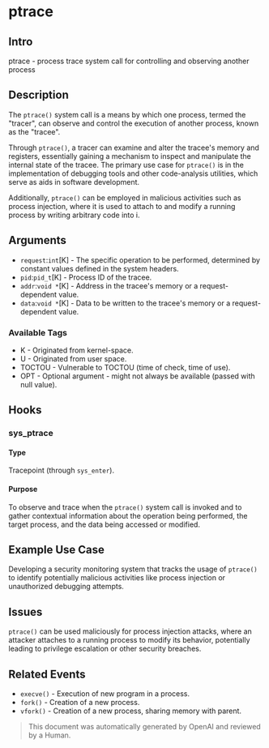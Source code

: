 
# ptrace

## Intro

ptrace - process trace system call for controlling and observing another process

## Description

The `ptrace()` system call is a means by which one process, termed the "tracer",
can observe and control the execution of another process, known as the "tracee".

Through `ptrace()`, a tracer can examine and alter the tracee's memory and
registers, essentially gaining a mechanism to inspect and manipulate the
internal state of the tracee. The primary use case for `ptrace()` is in the
implementation of debugging tools and other code-analysis utilities, which serve
as aids in software development.

Additionally, `ptrace()` can be employed in malicious activities such as process
injection, where it is used to attach to and modify a running process by writing
arbitrary code into i.

## Arguments

* `request`:`int`[K] - The specific operation to be performed, determined by constant values defined in the system headers.
* `pid`:`pid_t`[K] - Process ID of the tracee.
* `addr`:`void *`[K] - Address in the tracee's memory or a request-dependent value.
* `data`:`void *`[K] - Data to be written to the tracee's memory or a request-dependent value.

### Available Tags

* K - Originated from kernel-space.
* U - Originated from user space.
* TOCTOU - Vulnerable to TOCTOU (time of check, time of use).
* OPT - Optional argument - might not always be available (passed with null value).

## Hooks

### sys_ptrace

#### Type

Tracepoint (through `sys_enter`).

#### Purpose

To observe and trace when the `ptrace()` system call is invoked and to gather
contextual information about the operation being performed, the target process,
and the data being accessed or modified.

## Example Use Case

Developing a security monitoring system that tracks the usage of `ptrace()` to
identify potentially malicious activities like process injection or unauthorized
debugging attempts.

## Issues

`ptrace()` can be used maliciously for process injection attacks, where an
attacker attaches to a running process to modify its behavior, potentially
leading to privilege escalation or other security breaches.

## Related Events

* `execve()` - Execution of new program in a process.
* `fork()` - Creation of a new process.
* `vfork()` - Creation of a new process, sharing memory with parent.

> This document was automatically generated by OpenAI and reviewed by a Human.
